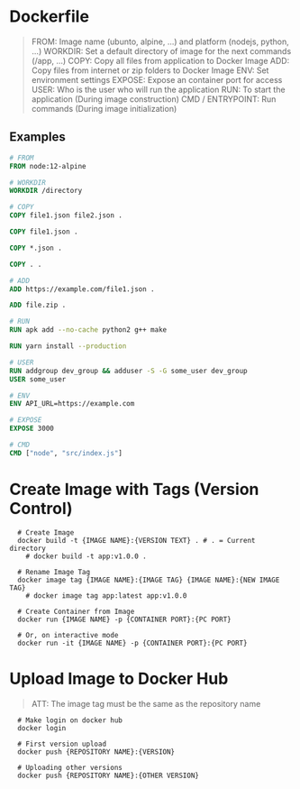 # Dockerfile

> FROM: Image name (ubunto, alpine, ...) and platform (nodejs, python, ...)
> WORKDIR: Set a default directory of image for the next commands (/app, ...)
> COPY: Copy all files from application to Docker Image
> ADD: Copy files from internet or zip folders to Docker Image
> ENV: Set environment settings
> EXPOSE: Expose an container port for access
> USER: Who is the user who will run the application
> RUN: To start the application (During image construction)
> CMD / ENTRYPOINT: Run commands (During image initialization)

## Examples

```Dockerfile
# FROM
FROM node:12-alpine

# WORKDIR
WORKDIR /directory

# COPY
COPY file1.json file2.json .

COPY file1.json .

COPY *.json .

COPY . .

# ADD
ADD https://example.com/file1.json .

ADD file.zip .

# RUN
RUN apk add --no-cache python2 g++ make

RUN yarn install --production

# USER
RUN addgroup dev_group && adduser -S -G some_user dev_group
USER some_user

# ENV
ENV API_URL=https://example.com

# EXPOSE
EXPOSE 3000

# CMD
CMD ["node", "src/index.js"]
```

# Create Image with Tags (Version Control)

```shell
  # Create Image
  docker build -t {IMAGE NAME}:{VERSION TEXT} . # . = Current directory
    # docker build -t app:v1.0.0 .

  # Rename Image Tag
  docker image tag {IMAGE NAME}:{IMAGE TAG} {IMAGE NAME}:{NEW IMAGE TAG}
    # docker image tag app:latest app:v1.0.0

  # Create Container from Image
  docker run {IMAGE NAME} -p {CONTAINER PORT}:{PC PORT}

  # Or, on interactive mode
  docker run -it {IMAGE NAME} -p {CONTAINER PORT}:{PC PORT}
```

# Upload Image to Docker Hub

> ATT: The image tag must be the same as the repository name

```shell
  # Make login on docker hub
  docker login

  # First version upload
  docker push {REPOSITORY NAME}:{VERSION}

  # Uploading other versions
  docker push {REPOSITORY NAME}:{OTHER VERSION}
```
